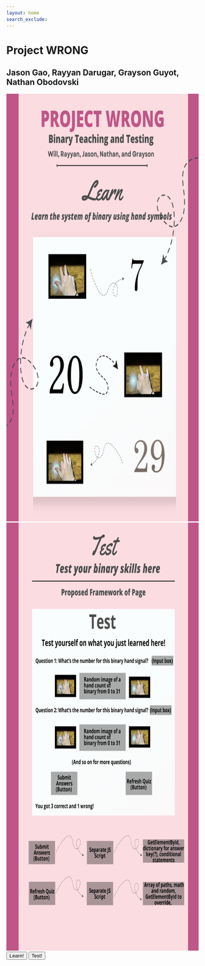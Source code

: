 ```yaml
---
layout: home
search_exclude:
---
```



<link rel="stylesheet" href="index.css">

<!---Heading text-->
<h1 class="centered-title">Project WRONG</h1>

<h2>Jason Gao, Rayyan Darugar, Grayson Guyot, Nathan Obodovski</h2>

<!--Image work-->
<div class="learning">
    <img src="images/WRONG_learn.png" width="793.5" height="1122.5" alt="Learning_tab">
    <img src="images/WRONG_test.png" width="793.5" height="1122.5" alt="Testing tab">
</div>

<!--Buttons-->
<div class="beside">
  <button href="https://nathaniel633.github.io/WRONG/2023/11/15/Learning-Carousel_IPYNB_2_.html">Learn!</button>
  <button href="https://wikipedia.org">Test!</button>
</div>
